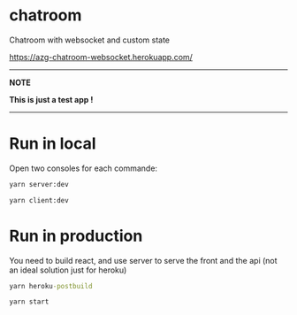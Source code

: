 # chatroom
Chatroom with websocket and custom state

https://azg-chatroom-websocket.herokuapp.com/


---
**NOTE**

**This is just a test app !**

---

# Run in local

Open two consoles for each commande:

```cmd
yarn server:dev
```

```cmd
yarn client:dev
```

# Run in production

You need to build react, and use server to serve the front and the api (not an ideal solution just for heroku)

```cmd
yarn heroku-postbuild
```

```cmd
yarn start
```
